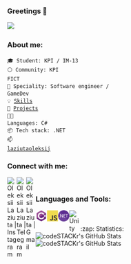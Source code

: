 ### Greetings 👋

![](https://komarev.com/ghpvc/?username=olexiy1)

### About me:
<code>🎓 Student: KPI / IM-13</code><br>
<code>⚪ Community: KPI FICT</code><br>
<code>👷 Speciality: Software engineer / GameDev</code><br>
<code>💡 [Skills](SKILLS.md)</code><br>
<code>🧻 [Projects](PROJECTS.md)</code><br>
<code>🧑‍💻 Languages: C#</code><br>
<code>📦 Tech stack: .NET</code><br>
<code>📫 [laziutaoleksij](mailto:laziutaoleksij)</code><br>

### Connect with me:

[<img align="left" alt="OleksiiLaziuta | Instagram" width="22px" src="https://raw.githubusercontent.com/rahuldkjain/github-profile-readme-generator/master/src/images/icons/Social/instagram.svg" />][instagram]
[<img align="left" alt="OleksiiLaziuta | Telegram" width="22px" src="https://user-images.githubusercontent.com/49933115/139837223-bf23d3a9-4638-4e17-994a-ac8678d5f517.png" />][telegram]
[<img align="left" alt="OleksiiLaziuta | Gmail" width="22px" src="https://upload.wikimedia.org/wikipedia/commons/8/8c/Gmail_Icon_%282013-2020%29.svg" />][gmail]

<br />

### Languages and Tools:

<img align="left" alt="C#" width="26px" 
src="https://raw.githubusercontent.com/devicons/devicon/master/icons/csharp/csharp-original.svg" />
<img align="left" alt="JavaScript" width="26px"
src="https://raw.githubusercontent.com/devicons/devicon/master/icons/javascript/javascript-original.svg" />
<img align="left" alt=".NET" width="26px" 
src="https://raw.githubusercontent.com/github/explore/80688e429a7d4ef2fca1e82350fe8e3517d3494d/topics/dotnet/dotnet.png" />
<img align="left" alt="Unity" width="26px" src="https://www.vectorlogo.zone/logos/unity3d/unity3d-icon.svg" />

[instagram]: https://www.instagram.com/oleksiylaziuta/
[telegram]: https://telegram.me/juglr
[gmail]: mailto:laziutaoleksij

<br />
<br />

<summary>:zap: Statistics:</summary>
   <img align="left" alt="codeSTACKr's GitHub Stats" src="https://github-readme-stats.vercel.app/api/top-langs/?username=jugular237&langs_count=8&layout=compact" />
    <br />
    <img align="left" alt="codeSTACKr's GitHub Stats" src="https://github-readme-stats.vercel.app/api?username=jugular237&show_icons=true" />


